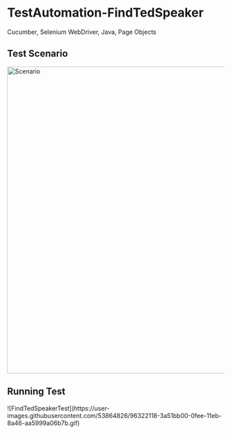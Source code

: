 # TestAutomation-FindTedSpeaker
Cucumber, Selenium WebDriver, Java, Page Objects

<h2>Test Scenario</h2>
<img width="709" alt="Scenario" src="https://user-images.githubusercontent.com/53864826/96321536-2907af00-0fec-11eb-9062-10362e93b5d7.png">

<h2>Running Test</h2>
![FindTedSpeakerTest](https://user-images.githubusercontent.com/53864826/96322118-3a51bb00-0fee-11eb-8a46-aa5999a06b7b.gif)

